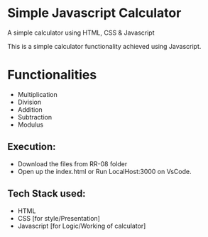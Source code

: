 
# Simple Javascript Calculator
 A simple calculator using HTML, CSS &amp; Javascript
 
 This is a simple calculator functionality achieved using Javascript.

# Functionalities
- Multiplication
- Division
- Addition
- Subtraction
- Modulus
 
## Execution:
- Download the files from RR-08 folder
- Open up the index.html or Run LocalHost:3000 on VsCode.

## Tech Stack used: 
- HTML
- CSS [for style/Presentation]
- Javascript [for Logic/Working of calculator]
